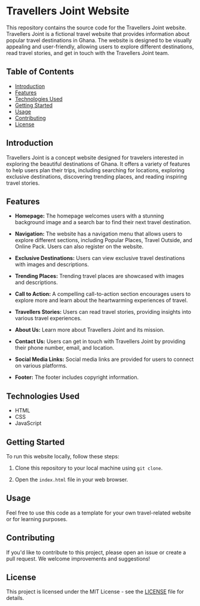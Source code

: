 
# Travellers Joint Website

This repository contains the source code for the Travellers Joint website. Travellers Joint is a fictional travel website that provides information about popular travel destinations in Ghana. The website is designed to be visually appealing and user-friendly, allowing users to explore different destinations, read travel stories, and get in touch with the Travellers Joint team.

## Table of Contents
- [Introduction](#introduction)
- [Features](#features)
- [Technologies Used](#technologies-used)
- [Getting Started](#getting-started)
- [Usage](#usage)
- [Contributing](#contributing)
- [License](#license)

## Introduction

Travellers Joint is a concept website designed for travelers interested in exploring the beautiful destinations of Ghana. It offers a variety of features to help users plan their trips, including searching for locations, exploring exclusive destinations, discovering trending places, and reading inspiring travel stories.

## Features

- **Homepage:** The homepage welcomes users with a stunning background image and a search bar to find their next travel destination.

- **Navigation:** The website has a navigation menu that allows users to explore different sections, including Popular Places, Travel Outside, and Online Pack. Users can also register on the website.

- **Exclusive Destinations:** Users can view exclusive travel destinations with images and descriptions.

- **Trending Places:** Trending travel places are showcased with images and descriptions.

- **Call to Action:** A compelling call-to-action section encourages users to explore more and learn about the heartwarming experiences of travel.

- **Travellers Stories:** Users can read travel stories, providing insights into various travel experiences.

- **About Us:** Learn more about Travellers Joint and its mission.

- **Contact Us:** Users can get in touch with Travellers Joint by providing their phone number, email, and location.

- **Social Media Links:** Social media links are provided for users to connect on various platforms.

- **Footer:** The footer includes copyright information.

## Technologies Used

- HTML
- CSS
- JavaScript

## Getting Started

To run this website locally, follow these steps:

1. Clone this repository to your local machine using `git clone`.

2. Open the `index.html` file in your web browser.

## Usage

Feel free to use this code as a template for your own travel-related website or for learning purposes.

## Contributing

If you'd like to contribute to this project, please open an issue or create a pull request. We welcome improvements and suggestions!

## License

This project is licensed under the MIT License - see the [LICENSE](LICENSE) file for details.


